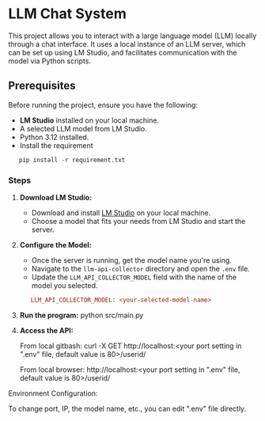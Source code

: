 # LLM Chat System

This project allows you to interact with a large language model (LLM) locally through a chat interface. It uses a local instance of an LLM server, which can be set up using LM Studio, and facilitates communication with the model via Python scripts.

## Prerequisites

Before running the project, ensure you have the following:

- **LM Studio** installed on your local machine.
- A selected LLM model from LM Studio.
- Python 3.12 installed.
- Install the requirement
```python
   pip install -r requirement.txt
```
### Steps

1. **Download LM Studio:**
   - Download and install [LM Studio](https://lmstudio.com) on your local machine.
   - Choose a model that fits your needs from LM Studio and start the server.

2. **Configure the Model:**
   - Once the server is running, get the model name you're using.
   - Navigate to the `llm-api-collector` directory and open the `.env` file.
   - Update the `LLM_API_COLLECTOR_MODEL` field with the name of the model you selected.

   ```ini
      LLM_API_COLLECTOR_MODEL: <your-selected-model-name>
   ```
3. **Run the program:**
   python src/main.py
4. **Access the API:**
   
   From local gitbash: curl -X GET  http://localhost:<your port setting in ".env" file, default value is 80>/userid/<userid>
   
   From local browser: http://localhost:<your port setting in ".env" file, default value is 80>/userid/<userid>

Environment Configuration:

To change port, IP, the model name, etc., you can edit ".env" file directly.

